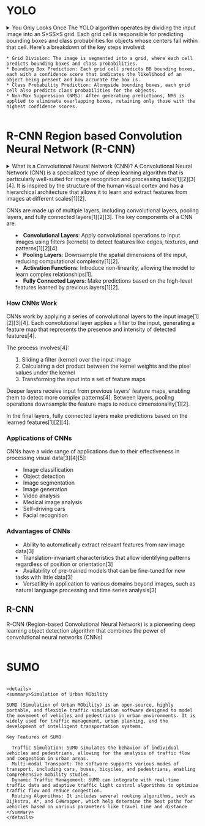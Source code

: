 # YOLO

<details>
 <summary>You Only Looks Once
  The YOLO algorithm operates by dividing the input image into an S×SS×S grid. Each grid cell is responsible for predicting bounding boxes and class probabilities for objects whose centers fall within that cell. Here’s a breakdown of the key steps involved:

    * Grid Division: The image is segmented into a grid, where each cell predicts bounding boxes and class probabilities.
    * Bounding Box Prediction: Each grid cell predicts BB bounding boxes, each with a confidence score that indicates the likelihood of an object being present and how accurate the box is.
    * Class Probability Prediction: Alongside bounding boxes, each grid cell also predicts class probabilities for the objects.
    * Non-Max Suppression (NMS): After generating predictions, NMS is applied to eliminate overlapping boxes, retaining only those with the highest confidence scores.
</summary>
</details>


# R-CNN Region based Convolution Neural Network (R-CNN)

<details>
<summary>What is a Convolutional Neural Network (CNN)?
 A Convolutional Neural Network (CNN) is a specialized type of deep learning algorithm that is particularly well-suited for image recognition and processing tasks[1][2][3][4]. It is inspired by the structure of the human visual cortex and has a hierarchical architecture that allows it to learn and extract features from images at different scales[1][2].

CNNs are made up of multiple layers, including convolutional layers, pooling layers, and fully connected layers[1][2][3]. The key components of a CNN are:

- **Convolutional Layers**: Apply convolutional operations to input images using filters (kernels) to detect features like edges, textures, and patterns[1][2][4].
- **Pooling Layers**: Downsample the spatial dimensions of the input, reducing computational complexity[1][2].
- **Activation Functions**: Introduce non-linearity, allowing the model to learn complex relationships[1].
- **Fully Connected Layers**: Make predictions based on the high-level features learned by previous layers[1][2].

### How CNNs Work

CNNs work by applying a series of convolutional layers to the input image[1][2][3][4]. Each convolutional layer applies a filter to the input, generating a feature map that represents the presence and intensity of detected features[4].

The process involves[4]:

1. Sliding a filter (kernel) over the input image
2. Calculating a dot product between the kernel weights and the pixel values under the kernel
3. Transforming the input into a set of feature maps

Deeper layers receive input from previous layers' feature maps, enabling them to detect more complex patterns[4]. Between layers, pooling operations downsample the feature maps to reduce dimensionality[1][2].

In the final layers, fully connected layers make predictions based on the learned features[1][2][4].

### Applications of CNNs

CNNs have a wide range of applications due to their effectiveness in processing visual data[3][4][5]:

- Image classification
- Object detection
- Image segmentation
- Image generation
- Video analysis
- Medical image analysis
- Self-driving cars
- Facial recognition

### Advantages of CNNs

- Ability to automatically extract relevant features from raw image data[3]
- Translation-invariant characteristics that allow identifying patterns regardless of position or orientation[3]
- Availability of pre-trained models that can be fine-tuned for new tasks with little data[3]
- Versatility in application to various domains beyond images, such as natural language processing and time series analysis[3]

 ## R-CNN
R-CNN (Region-based Convolutional Neural Network) is a pioneering deep learning object detection algorithm that combines the power of convolutional neural networks (CNNs)
</summary>
</details>

 # SUMO
  ```
  
<details>
<summary>Simulation of Urban MObility

  SUMO (Simulation of Urban MObility) is an open-source, highly portable, and flexible traffic simulation software designed to model the movement of vehicles and pedestrians in urban environments. It is widely used for traffic management, urban planning, and the development of intelligent transportation systems.

 Key Features of SUMO

    Traffic Simulation: SUMO simulates the behavior of individual vehicles and pedestrians, allowing for the analysis of traffic flow and congestion in urban areas.
    Multi-modal Transport: The software supports various modes of transport, including cars, buses, bicycles, and pedestrians, enabling comprehensive mobility studies.
    Dynamic Traffic Management: SUMO can integrate with real-time traffic data and adaptive traffic light control algorithms to optimize traffic flow and reduce congestion.
    Routing Algorithms: It includes several routing algorithms, such as Dijkstra, A*, and CHWrapper, which help determine the best paths for vehicles based on various parameters like travel time and distance
</summary>
</details>
